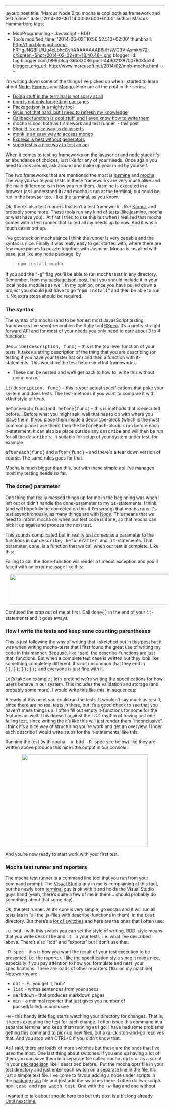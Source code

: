 ---
layout: post
title: 'Marcus Node Bits: mocha is cool both as
framework and test runner'
date: '2014-02-06T14:00:00.000+01:00' author:
Marcus Hammarberg
tags:
  - MobProgramming - Javascript - BDD
  - Tools
modified_time: '2014-06-02T10:56:52.510+02:00'
thumbnail: http://1.bp.blogspot.com/-hRHgJNQBIiU/Uu4xLbhcCyI/AAAAAAAAB6I/HsWG3V-Asmk/s72-c/Screen+Shot+2014-02-02+at+18.40.48+.png
blogger_id: tag:blogger.com,1999:blog-36533086.post-4430213870078035524
blogger_orig_url: http://www.marcusoft.net/2014/02/mnb-mocha.html ---

<div dir="ltr" style="text-align: left;" trbidi="on">

I'm writing down some of the things I've picked up when I started to
learn
about <a href="http://nodejs.org/" target="_blank">Node</a>, <a href="http://expressjs.com/" target="_blank">Express</a> and <a href="http://www.mongodb.org/" target="_blank">Mongo</a>.
Here are all the post in the series:

-   <a href="http://www.marcusoft.net/2014/02/mnb-terminal.html"
    target="_blank">Doing stuff in the terminal is not scary at all</a>
-   <a href="http://www.marcusoft.net/2014/02/mnb-npm.html"
    target="_blank">npm is not only for getting packages</a>
-   <a href="http://www.marcusoft.net/2014/02/mnb-packagejson.html"
    target="_blank">Package.json is a mighty tool</a>
-   <a href="http://www.marcusoft.net/2014/02/mnb-git.html"
    target="_blank">Git is not that hard, but I need to refresh my
    knowledge</a>
-   <a href="http://www.marcusoft.net/2014/02/mnb-callbacks.html"
    target="_blank">Callback function is cool stuff, and I even know how to
    write them</a>
-   mocha is cool both as framework and test runner  - this post
-   <a href="http://www.marcusoft.net/2014/02/mnb-should.html"
    target="_blank">Should is a nice way to do asserts</a> 
-   <a href="http://www.marcusoft.net/2014/02/mnb-monk.html"
    target="_blank">monk is an easy way to access mongo</a>
-   <a href="http://www.marcusoft.net/2014/02/mnb-express.html"
    target="_blank">Express is best without generators</a>
-   <a href="http://www.marcusoft.net/2014/02/mnb-supertest.html"
    target="_blank">supertest is a nice way to test an api</a>

When it comes to testing frameworks on the javascript and node stack
it's an abundance of choices, just like for any of your needs. Once
again you need to look around, ask around and make up your mind by
yourself.

The two frameworks that are mentioned the most is
<a href="http://pivotal.github.io/jasmine/" target="_blank">jasmine</a> and
<a href="http://visionmedia.github.io/mocha/" target="_blank">mocha</a>.
The way you write your tests in these frameworks are very much alike and
the main difference is in how you run them. Jasmine is executed in a
browser (as I understand it) and mocha is run at the terminal, but could
be run in the browser too. I like [the
terminal](http://www.marcusoft.net/2014/02/mnb-terminal.html), as you
know.

Ok, there’s also test runners that isn’t a test framework… like
<a href="http://karma-runner.github.io/" target="_blank">Karma</a>, and
probably some more. These tools run any kind of tests (like jasmine,
mocha or what have you).  At first I tried to use this but when I
realised that mocha comes with a test runner that suited all my needs up
to now. And it was a much easier set up.

I’ve got stuck on mocha since I think the runner is very capable and the
syntax is nice. Finally it was really easy to get started with, where
there are few more pieces to puzzle together with Jasmine.
Mocha is installed with ease, just like any node package, by

> <span style="font-family: Courier New, Courier, monospace;">npm
> install mocha</span>. 

If you add the “<span
style="font-family: Courier New, Courier, monospace;">-g</span>” flag
you’ll be able to run mocha tests in any directory. Remember, from my
[package.json-post](http://www.marcusoft.net/2014/02/mnb-mocha.html),
that you should include it in your local node_modules as well. In my
opinion, once you have pulled down a project you should just have to go
“<span style="font-family: Courier New, Courier, monospace;">npm
install</span>” and then be able to run it. No extra steps should be
required. <span class="Apple-tab-span" style="white-space: pre;">
</span>

### The syntax

The syntax of a mocha (and to be honest most JavasScript testing
frameworks I’ve seen) resembles the Ruby tool
[RSpec](http://rspec.info/). It’s a pretty straight forward API and for
most of your needs you only need to care about 3 to 4 functions:

<div style="text-align: left;">

</div>

<span
style="font-family: Courier New, Courier, monospace;">describe(description,
func)</span> – this is the top level function of your tests. It takes a
string description of the thing that you are describing (or testing if
you have your tester hat on) and then a function with it-statements.
This would be the test fixture in xUnit frameworks. 

-   These can be nested and we’ll get back to how to  write this without
    going crazy. 

<span
style="font-family: Courier New, Courier, monospace;">it(description,
func)</span> – this is your actual specifications that poke your system
and does tests. The test-methods if you want to compare it with xUnit
style of tests. 

<span
style="font-family: Courier New, Courier, monospace;">beforeeach(func)</span><span
style="font-family: inherit;">and</span><span
style="font-family: Courier New, Courier, monospace;">
before(func)</span> – this is methods that is executed before... Before
what you might ask, well that has to do with where you place them. If
you place them inside a <span
style="font-family: Courier New, Courier, monospace;">describe</span><span
style="font-family: inherit;">-block (which is the most common place I
use them) then the </span><span
style="font-family: Courier New, Courier, monospace;">beforeEach</span><span
style="font-family: inherit;">-block is run before</span> each
it-statement. It can also be place outside any <span
style="font-family: Courier New, Courier, monospace;">describe</span> and
will then be run for all the <span
style="font-family: Courier New, Courier, monospace;">describe</span>'s.
 It suitable for setup of your system under test, for example

<span
style="font-family: Courier New, Courier, monospace;">aftereach(func)</span><span
style="font-family: inherit;"> and </span><span
style="font-family: Courier New, Courier, monospace;">after(func)</span> –
and there´s a tear down version of course. The same rules goes for
that. 

Mocha is much bigger than this, but with these simple api I've managed
most my testing needs so far.

### The done() parameter

<div>

One thing that really messed things up for me in the beginning was when
I left out or didn't handle the <span
style="font-family: Courier New, Courier, monospace;">done</span>-parameter
to my <span
style="font-family: Courier New, Courier, monospace;">it</span><span
style="font-family: inherit;">-statements. I think (and will hopefully
be corrected on this if I'm wrong) that mocha runs it's test
asynchronously, as many things are with [Node](http://nodejs.org/). This
means that we need to inform mocha on when our test code is </span><span
style="font-family: Courier New, Courier, monospace;">done</span><span
style="font-family: inherit;">, so that mocha can pick it up again and
process the next test.  </span>

</div>

<div>

<span style="font-family: inherit;">
</span>

</div>

<div>

<span style="font-family: inherit;">This sounds complicated but in
reality just comes as a parameter to the functions in our </span><span
style="font-family: Courier New, Courier, monospace;">describe,
before/after </span><span style="font-family: inherit;">and</span><span
style="font-family: Courier New, Courier, monospace;"> it</span><span
style="font-family: inherit;">-statements. That parameter, </span><span
style="font-family: Courier New, Courier, monospace;">done</span><span
style="font-family: inherit;">, is a function that we call when our test
is complete. Like this:</span>

</div>



<div>

<span style="font-family: inherit;">Failing to call the done-function
will render a timeout exception and you'll faced with an error message
like this:</span>


<div class="separator" style="clear: both; text-align: center;">

<a
href="http://1.bp.blogspot.com/-hRHgJNQBIiU/Uu4xLbhcCyI/AAAAAAAAB6I/HsWG3V-Asmk/s1600/Screen+Shot+2014-02-02+at+18.40.48+.png"
data-imageanchor="1" style="margin-left: 1em; margin-right: 1em;"><img
src="http://1.bp.blogspot.com/-hRHgJNQBIiU/Uu4xLbhcCyI/AAAAAAAAB6I/HsWG3V-Asmk/s1600/Screen+Shot+2014-02-02+at+18.40.48+.png"
data-border="0" width="640" height="98" /></a>

</div>

<span style="font-family: inherit;">
</span>

</div>

<div style="text-align: left;">

Confused the crap out of me at first. Call <span
style="font-family: Courier New, Courier, monospace;">done()</span> in
the end of your <span
style="font-family: Courier New, Courier, monospace;">it</span>-statements
and it goes aways. 

</div>

### How I write the tests and keep sane counting parentheses

This is just following the way of writing that I sketched out in [this
post](http://www.marcusoft.net/2014/02/mnb-callback.html) but it was
when writing mocha-tests that I first found the great use of writing my
code in this manner. Because, like I said, the describe-functions are
just that; functions. But when a complete test case is written out they
look like something completely different. It's not uncommon that they
end in <span
style="font-family: Courier New, Courier, monospace;">});});});});</span> and
everyone is just fine with it.

Let’s take an example ; let’s pretend we’re writing the specifications
for how users behave in our system. This includes the validation and
storage (and probably some more). I would write this like this, in
sequences:

Already at this point you could run the tests. It wouldn’t say much as
result, since there are no real tests in there, but it’s a good check to
see that you haven’t mess things up.
I often fill out empty it-functions for some for the features as well.
This doesn’t against the TDD rhythm of having just one failing test,
since writing the it’s like this will just render them “inconclusive”. I
think it’s a nice way of structuring you’re work and get an overview.
Under each describe I would write stubs for the it-statements, like
this:

Running the test (with <span
style="font-family: Courier New, Courier, monospace;">mocha -u bdd -R
spec</span><span style="font-family: inherit;"> see below)</span> like
they are written above produce this nice little output in our console:

<div class="separator" style="clear: both; text-align: center;">

<a
href="http://1.bp.blogspot.com/-0FaImdy__1c/Uu43EdhHwwI/AAAAAAAAB6g/YqLa0Y5WUIQ/s1600/Screen+Shot+2014-02-02+at+19.14.54+.png"
data-imageanchor="1" style="margin-left: 1em; margin-right: 1em;"><img
src="http://1.bp.blogspot.com/-0FaImdy__1c/Uu43EdhHwwI/AAAAAAAAB6g/YqLa0Y5WUIQ/s1600/Screen+Shot+2014-02-02+at+19.14.54+.png"
data-border="0" width="400" height="292" /></a>

</div>


And you’re now ready to start work with your first test.

### Mocha test runner and reporters

The mocha test runner is a command line tool that you run from your
command prompt. The [Visual Studio](http://www.visualstudio.com/) guy in
me is complaining at this fact, but the newly born
[terminal](http://www.marcusoft.net/2014/02/mnb-terminal.html) guy is ok
with it and holds the Visual Studio guys hand (yeah, there’s quite a few
of me in there… should probably do something about that some day).

Ok, the test runner. At it’s core is very simple; go <span
style="font-family: Courier New, Courier, monospace;">mocha</span> and
it will run all tests (as in “all the .js-files with describe-functions
in them)  in the <span
style="font-family: Courier New, Courier, monospace;">test</span>
directory. But there’s a [lot of
switches](http://visionmedia.github.io/mocha/#usage) and here are the
ones that I often use:

<span style="font-family: Courier New, Courier, monospace;">-u
bdd</span> – with this switch you can set the style of writing.
BDD-style means that you write <span
style="font-family: Courier New, Courier, monospace;">describe</span>
and <span style="font-family: Courier New, Courier, monospace;">it
</span><span style="font-family: inherit;">in your tests, i.e.
what </span>I’ve described above. There’s also “tdd” and “exports” but I
don't use that. 

<span style="font-family: Courier New, Courier, monospace;">-R
spec</span> – this is how you want the result of your test execution to
be presented, i.e. the reporter. I like the specification style since it
reads nice, especially if you pay attention to how you formulate and
nest  your specifications. There are loads of other reporters (10+ on my
machine). Noteworthy are:

-   <span
    style="font-family: Courier New, Courier, monospace;">dot</span> -
    .F.. you get it, huh? 
-   <span
    style="font-family: Courier New, Courier, monospace;">list</span> -
    writes sentences from your specs
-   <span
    style="font-family: Courier New, Courier, monospace;">markdown</span> -
    that produces markdown pages 
-   <span
    style="font-family: Courier New, Courier, monospace;">min</span> - a
    minimal reporter that just gives you number of
    passed/failed/inconclusive 

<span style="font-family: Courier New, Courier, monospace;">-w</span> -
this handy little flag starts watching your directory for changes. That
is; it keeps executing the test for each change. I often issue this
command in a separate terminal and keep them running as I go. I have had
some problems getting this command to pick up new files, but a quick
stop-and-go resolves that. And you stop with CTRL+C if you didn´t know
that.

As I said, there
<a href="http://visionmedia.github.io/mocha/#usage" target="_blank">are
loads of more switches</a> but these are the ones that I’ve used the
most.
One last thing about switches: if you end up having a lot of them you
can save them in a separate file called <span
style="font-family: Courier New, Courier, monospace;">mocha.opts</span>
or as a script in your
[package.json](http://www.marcusoft.net/2014/02/mnb-packagejson.html) like
I described before.  Put the mocha.opts file in your test directory and
just enter each switch on a separate line in the file, it’s just a
simple text file.
I've come to favour adding a node under scripts in
the [package.json](http://www.marcusoft.net/2014/02/mnb-packagejson.html) file
and just add the switches there. I often do two scripts <span
style="font-family: Courier New, Courier, monospace;">npm
test </span>and <span
style="font-family: Courier New, Courier, monospace;">npm
watch_test</span>. One with the <span
style="font-family: Courier New, Courier, monospace;">-w</span>-flag and
one without.

I wanted to talk about
[should](http://www.marcusoft.net/2014/02/mnb-should.html) here too but
this post is a bit long already. [Until next
time.](http://www.marcusoft.net/2014/02/mnb-should.html) 

</div>
